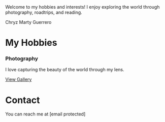 <section>
        <img src="images/profile.jpg" alt
        <p>Welcome to my hobbies and interests! I enjoy exploring the world through photography, roadtrips, and reading.</p>
    </section>

<!DOCTYPE html>
<html>
  <head>
    Chryz Marty Guerrero 
    <!DOCTYPE html>
<html>
<head>
    <h1>My Hobbies</h1>

</head>
<body>
    <h3>Photography</h1>
    <p>I love capturing the beauty of the world through my lens.</p>
    <a href="gallery.html">View Gallery</a>
</body>
</html>
           
<!DOCTYPE html>
<html>
<head>
    <link rel="stylesheet" href="css/style.css">
</head>
<body>
    <h1>Contact</h1>
    <p>You can reach me at [email protected]</p>
</body>
</html>

